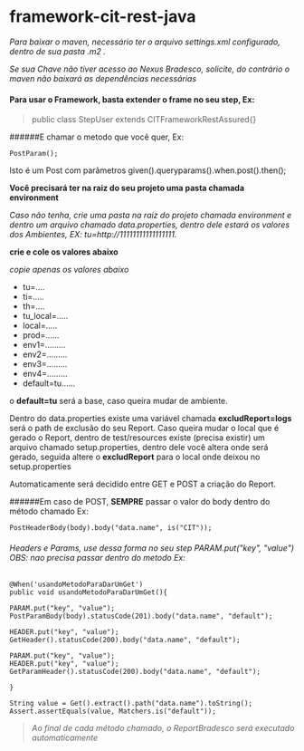 # framework-cit-rest-java

*Para baixar o maven, necessário ter o arquivo settings.xml configurado, dentro de sua
pasta .m2 .*

*Se sua Chave não tiver acesso ao Nexus Bradesco, solicite, do contrário o maven não
baixará as dependências necessárias*

#### Para usar o Framework, basta extender o frame no seu step, Ex:
    
> public class StepUser extends CITFrameworkRestAssured{}
    
    
######E chamar o metodo que você quer, Ex:
```
PostParam();
```
Isto é um Post com parâmetros given().queryparams().when.post().then();
    
**Você precisará ter na raiz do seu projeto uma pasta chamada environment**

*Caso não tenha, crie uma pasta na raiz do projeto chamada environment e dentro um arquivo chamado
data.properties, dentro dele estará os valores dos Ambientes, EX: tu=http://11111111111111111.*

**crie e cole os valores abaixo**

*copie apenas os valores abaixo*
- tu=....
- ti=.....
- th=....
- tu_local=.....
- local=.....
- prod=......
- env1=.........
- env2=.........
- env3=.........
- env4=.........
- default=tu......

o **default=tu** será a base, caso queira mudar de ambiente.

Dentro do data.properties existe uma variável chamada **excludReport=logs** será o path de exclusão do seu Report. Caso queira mudar o local que é gerado
o Report, dentro de test/resources existe (precisa existir) um arquivo chamado setup.properties, dentro dele você altera onde será gerado,
seguida altere o **excludReport** para o local onde deixou no setup.properties

    
Automaticamente será decidido entre GET e POST a criação do Report. 

######Em caso de POST, **SEMPRE** passar o valor do body dentro do método chamado Ex:
```
PostHeaderBody(body).body("data.name", is("CIT"));
```
    
###### Headers e Params, use dessa forma no seu step PARAM.put("key", "value") OBS: nao precisa passar dentro do metodo Ex: 
```
@When('usandoMetodoParaDarUmGet')
public void usandoMetodoParaDarUmGet(){

PARAM.put("key", "value");
PostParamBody(body).statusCode(201).body("data.name", "default");

HEADER.put("key", "value");
GetHeader().statusCode(200).body("data.name", "default");

PARAM.put("key", "value");
HEADER.put("key", "value");
GetParamHeader().statusCode(200).body("data.name", "default");

}  

String value = Get().extract().path("data.name").toString();
Assert.assertEquals(value, Matchers.is("default"));
``` 

> *Ao final de cada método chamado, o ReportBradesco será executado automaticamente*
   
 
